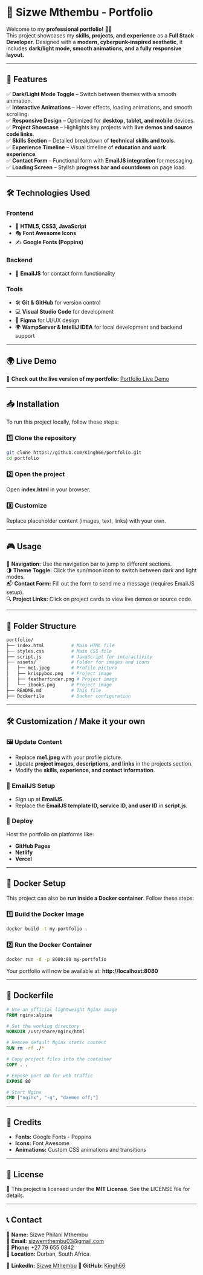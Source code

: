 # 🚀 Sizwe Mthembu - Portfolio  


Welcome to my **professional portfolio!** 🎨✨  
This project showcases my **skills, projects, and experience** as a **Full Stack Developer**. Designed with a **modern, cyberpunk-inspired aesthetic**, it includes **dark/light mode, smooth animations, and a fully responsive layout.**  

---

## 🌟 Features  

✅ **Dark/Light Mode Toggle** – Switch between themes with a smooth animation.  
✅ **Interactive Animations** – Hover effects, loading animations, and smooth scrolling.  
✅ **Responsive Design** – Optimized for **desktop, tablet, and mobile** devices.  
✅ **Project Showcase** – Highlights key projects with **live demos and source code links**.  
✅ **Skills Section** – Detailed breakdown of **technical skills and tools**.  
✅ **Experience Timeline** – Visual timeline of **education and work experience**.  
✅ **Contact Form** – Functional form with **EmailJS integration** for messaging.  
✅ **Loading Screen** – Stylish **progress bar and countdown** on page load.  

---

## 🛠️ Technologies Used  

### **Frontend**  
- 🎨 **HTML5, CSS3, JavaScript**  
- 🎭 **Font Awesome Icons**  
- ✍️ **Google Fonts (Poppins)**  

### **Backend**  
- 📩 **EmailJS** for contact form functionality  

### **Tools**  
- 🛠️ **Git & GitHub** for version control  
- 💻 **Visual Studio Code** for development  
- 🎨 **Figma** for UI/UX design  
- 🌍 **WampServer & IntelliJ IDEA** for local development and backend support  

---

## 🌍 Live Demo  

🔗 **Check out the live version of my portfolio:** [Portfolio Live Demo](https://portfolio-vo6v.onrender.com/) <!-- Replace with your actual URL -->

---

## 📥 Installation  

To run this project locally, follow these steps:  

### **1️⃣ Clone the repository**  
```bash
git clone https://github.com/Kingh66/portfolio.git
cd portfolio
```

### **2️⃣ Open the project**  
Open **index.html** in your browser.

### **3️⃣ Customize**  
Replace placeholder content (images, text, links) with your own.

---

## 🎮 Usage  

🔗 **Navigation:** Use the navigation bar to jump to different sections.  
🌗 **Theme Toggle:** Click the sun/moon icon to switch between dark and light modes.  
📬 **Contact Form:** Fill out the form to send me a message (requires EmailJS setup).  
🔍 **Project Links:** Click on project cards to view live demos or source code.  

---

## 📂 Folder Structure  
```bash
portfolio/
├── index.html          # Main HTML file
├── styles.css          # Main CSS file
├── script.js           # JavaScript for interactivity
├── assets/             # Folder for images and icons
│   ├── me1.jpeg        # Profile picture
│   ├── krispybox.png   # Project image
│   ├── featherfinder.png # Project image
│   └── ibooks.png      # Project image
├── README.md           # This file
├── Dockerfile          # Docker configuration
```

---

## 🛠️ Customization / Make it your own

### **🖼️ Update Content**  
- Replace **me1.jpeg** with your profile picture.  
- Update **project images, descriptions, and links** in the projects section.  
- Modify the **skills, experience, and contact information**.  

### **📩 EmailJS Setup**  
- Sign up at **EmailJS**.  
- Replace the **EmailJS template ID, service ID, and user ID** in **script.js**.  

### **🚀 Deploy**  
Host the portfolio on platforms like:  
- **GitHub Pages**  
- **Netlify**  
- **Vercel**  

---

## 🐳 Docker Setup  

This project can also be **run inside a Docker container**. Follow these steps:  

### **1️⃣ Build the Docker Image**  
```bash
docker build -t my-portfolio .
```

### **2️⃣ Run the Docker Container**  
```bash
docker run -d -p 8080:80 my-portfolio
```
Your portfolio will now be available at: **http://localhost:8080**  

---

## 🐙 Dockerfile  
```dockerfile
# Use an official lightweight Nginx image
FROM nginx:alpine

# Set the working directory
WORKDIR /usr/share/nginx/html

# Remove default Nginx static content
RUN rm -rf ./*

# Copy project files into the container
COPY . .

# Expose port 80 for web traffic
EXPOSE 80

# Start Nginx
CMD ["nginx", "-g", "daemon off;"]
```

---

## 🎨 Credits  
- **Fonts:** Google Fonts - Poppins  
- **Icons:** Font Awesome  
- **Animations:** Custom CSS animations and transitions  

---

## 📜 License  
📄 This project is licensed under the **MIT License**. See the LICENSE file for details.  

---

## 📞 Contact  

👤 **Name:** Sizwe Philani Mthembu  
📧 **Email:** sizwemthembu03@gmail.com  
📱 **Phone:** +27 79 655 0842  
📍 **Location:** Durban, South Africa  

🔗 **LinkedIn:** [Sizwe Mthembu](https://www.linkedin.com/in/sizwe-philani-didiza-mthembu-72993a248/)
🐙 **GitHub:** [Kingh66](https://github.com/Kingh66)  



